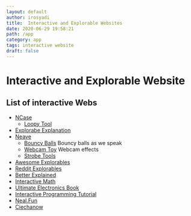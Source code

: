 ```yaml
---
layout: default
author: irosyadi
title:  Interactive and Explorable Websites
date: 2020-06-29 19:58:21
path: /app
category: app
tags: interactive website
draft: false
---
```


# Interactive and Explorable Website

## List of interactive Webs
- [NCase](https://ncase.me/)
  - [Loopy Tool](https://ncase.me/loopy/)
- [Explorabe Explanation](https://explorabl.es/)
- [Neave](https://neave.com/)
    - [Bouncy Balls](https://bouncyballs.org/) Bouncy balls as we speak
    - [Webcam Toy](https://webcamtoy.com/) Webcam effects
    - [Strobe Tools](https://strobe.cool/)
- [Awesome Explorables](https://github.com/sp4ke/awesome-explorables)
- [Reddit Explorables](https://www.reddit.com/r/explorables/)
- [Better Explained](https://betterexplained.com/)
- [Interactive Math](https://www.intmath.com/)
- [Ultimate Electronics Book](https://ultimateelectronicsbook.com/)
- [Interactive Programming Tutorial](https://nbasic.net/apps/tutorial_learn.html)
- [Neal.Fun](https://neal.fun/)
- [Ciechanow](https://ciechanow.ski/)